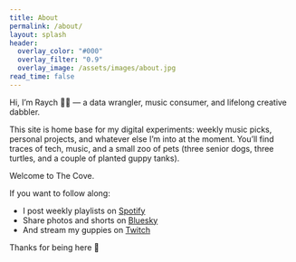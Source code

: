 ```yaml
---
title: About
permalink: /about/
layout: splash
header:
  overlay_color: "#000"
  overlay_filter: "0.9"
  overlay_image: /assets/images/about.jpg
read_time: false
---
```


Hi, I’m Raych 🏳️‍🌈 — a data wrangler, music consumer, and lifelong creative dabbler.

This site is home base for my digital experiments: weekly music picks, personal projects, and whatever else I’m into at the moment. You’ll find traces of tech, music, and a small zoo of pets (three senior dogs, three turtles, and a couple of planted guppy tanks).

Welcome to The Cove.

If you want to follow along:
- I post weekly playlists on [Spotify](https://open.spotify.com/user/31ekhjd5x5qoyln7zo4zkv4tneay?si=0f0673a420cc4a29)
- Share photos and shorts on [Bluesky](https://bsky.app/profile/raych.bsky.social)
- And stream my guppies on [Twitch](https://twitch.tv/guppycove)

Thanks for being here 💚